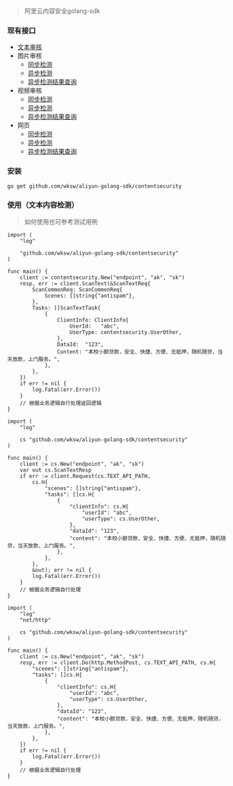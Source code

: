 > 阿里云内容安全golang-sdk


### 现有接口

- [文本审核](https://help.aliyun.com/document_detail/70439.html?spm=a2c4g.11186623.6.701.24554850Tz6viw)
- 图片审核
  - [同步检测](https://help.aliyun.com/document_detail/70292.html?spm=a2c4g.11186623.6.628.6f3c3860Jp6Yxn)
  - [异步检测](https://help.aliyun.com/document_detail/70430.html?spm=a2c4g.11186623.6.629.21114cacMpmTvK)
  - [异步检测结果查询](https://help.aliyun.com/document_detail/70430.html?spm=a2c4g.11186623.6.629.105f4cac4rKyID#title-4tb-bxu-pxg)
- 视频审核
  - [同步检测](https://help.aliyun.com/document_detail/87391.html?spm=a2c4g.11186623.6.688.45503698sWHa5N)
  - [异步检测](https://help.aliyun.com/document_detail/70436.html?spm=a2c4g.11186623.6.689.62804cacEtu1Vp)
  - [异步检测结果查询](https://help.aliyun.com/document_detail/70436.html?spm=a2c4g.11186623.6.689.41acaba5vQq6rf#title-4w9-nwq-fyn)
- 网页
  - [同步检测](https://help.aliyun.com/document_detail/193660.html?spm=a2c4g.11186623.6.713.2f121e911m71CY)
  - [异步检测](https://help.aliyun.com/document_detail/193661.html?spm=a2c4g.11186623.6.714.54811e91AH4CAF)
  - [异步检测结果查询](https://help.aliyun.com/document_detail/193662.html?spm=a2c4g.11186623.6.715.7dbf7baesOBT1d)


### 安装

```bash
go get github.com/wksw/aliyun-golang-sdk/contentsecurity
```

### 使用（文本内容检测）

> 如何使用也可参考测试用例

```golang
import (
    "log"

    "github.com/wksw/aliyun-golang-sdk/contentsecurity"
)

func main() {
    client := contentsecurity.New("endpoint", "ak", "sk")
    resp, err := client.ScanText(&ScanTextReq{
        ScanCommonReq: ScanCommonReq{
            Scenes: []string{"antispam"},
        },
        Tasks: []ScanTextTask{
            {
                ClientInfo: ClientInfo{
                    UserId:   "abc",
                    UserType: contentsecurity.UserOther,
                },
                DataId:  "123",
                Content: "本校小额贷款，安全、快捷、方便、无抵押，随机随贷，当天放款，上门服务。",
            },
        },
    })
    if err != nil {
        log.Fatal(err.Error())
    }
    // 根据业务逻辑自行处理返回逻辑
}
```

```golang
import (
    "log"

    cs "github.com/wksw/aliyun-golang-sdk/contentsecurity"
)

func main() {
    client := cs.New("endpoint", "ak", "sk")
    var out cs.ScanTextResp
    if err := client.Request(cs.TEXT_API_PATH, 
        cs.H{
            "scenes": []string{"antispam"},
            "tasks": []cs.H{
                {
                    "clientInfo": cs.H{
                        "userId": "abc",
                        "userType": cs.UserOther,
                    },
                    "dataId": "123",
                    "content": "本校小额贷款，安全、快捷、方便、无抵押，随机随贷，当天放款，上门服务。",
                },
            },
        },
        &out); err != nil {
        log.Fatal(err.Error())
    }
    // 根据业务逻辑自行处理
}
```

```golang
import (
    "log"
    "net/http"

    cs "github.com/wksw/aliyun-golang-sdk/contentsecurity"
)

func main() {
    client := cs.New("endpoint", "ak", "sk")
    resp, err := client.Do(http.MethodPost, cs.TEXT_API_PATH, cs.H{
        "scenes": []string{"antispam"},
        "tasks": []cs.H{
            {
                "clientInfo": cs.H{
                    "userId": "abc",
                    "userType": cs.UserOther,
                },
                "dataId": "123",
                "content": "本校小额贷款，安全、快捷、方便、无抵押，随机随贷，当天放款，上门服务。",
            },
        },
    })
    if err != nil {
        log.Fatal(err.Error())
    }
    // 根据业务逻辑自行处理
}
```
